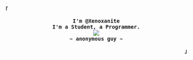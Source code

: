 <div align="justify">
<p align="left"><strong><samp>「</samp></strong></p>
  <p align="center">
    <samp>
      <b>
        I'm @Xenoxanite
      <br>
        I'm a Student, a Programmer.
      </b>
      <br>
        <image src="https://readme-typing-svg.demolab.com?font=Fira+code&pause=500&color=89B4FA&center=true&vCenter=true&width=650&height=80&lines=I'm+dumb;Just+a+little+brat;Linux+enthusiast;Open+source+developer;Learning+machine+learning;Interested+in+machine+learning+%26+ethical+hacking">
      <br>
      <b>
        ~ anonymous guy ~
      </b>
    </samp>
  </p>
<p align="right"><strong><samp>」</samp></strong></p>
</div>

